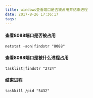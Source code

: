 ```yaml
---
title: windows查看端口是否被占用并结束进程
date: 2017-8-26 17:36:17
tags:
---
```

#### 查看8088端口是否被占用

```
netstat -aon|findstr "8088"  
```

#### 查看8088端口是被什么进程占用

```
tasklist|findstr "2724"
```

#### 结束进程

```
taskkill /pid "5432"
```

